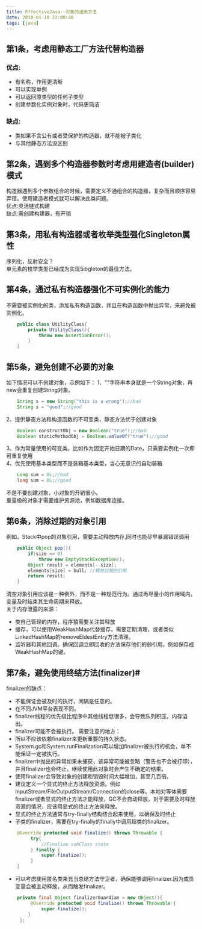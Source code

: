 ```yaml
---
title: EffectiveJava--对象的通用方法
date: 2018-01-10 22:00:46
tags: [java]
---
```

## 第1条，考虑用静态工厂方法代替构造器
### 优点:
- 有名称，作用更清晰
- 可以实现单例
- 可以返回原类型的任何子类型
- 创建参数化实例对象时，代码更简洁

### 缺点:
- 类如果不含公有或者受保护的构造器，就不能被子类化  
- 与其他静态方法没区别

## 第2条，遇到多个构造器参数时考虑用建造者(builder)模式  
构造器遇到多个参数组合的时候，需要定义不通组合的构造器，复杂而且顺序容易弄错。使用建造者模式就可以解决此类问题。  
优点:灵活链式构建  
缺点:需创建构建器，有开销  
## 第3条，用私有构造器或者枚举类型强化Singleton属性  
序列化，反射安全？  
单元素的枚举类型已经成为实现Sibgleton的最佳方法。  
## 第4条，通过私有构造器强化不可实例化的能力  
不需要被实例化的类，添加私有构造函数，并且在构造函数中抛出异常，来避免被实例化。  
```java
    public class UtilityClass{
		private UtilityClass(){
			throw new AssertionError();
		}
	}
```
## 第5条，避免创建不必要的对象  
如下情况可以不创建对象，示例如下：
1、""字符串本身就是一个String对象，再new会重复创建String对象。 
```java
    String s = new String("this is a wrong");//bad  
    String s = "good";//good  
```
2、提供静态方法和构造函数的不可变类，静态方法优于创建对象  
```java
    Boolean constructObj = new Boolean("true");//bad  
    Boolean staticMethodObj = Boolean.valueOf("true");//good  
```
3、作为常量使用的可变类。比如作为固定开始日期的Date，只需要实例化一次即可重复使用  
4、优先使用基本类型而不是装箱基本类型，当心无意识的自动装箱  
```java
    Long sum = 0L;//bad  
    long sum = 0L;//good  
```
不是不要创建对象，小对象的开销很小。  
重量级的对象才需要维护资源池，例如数据库连接。  
## 第6条，消除过期的对象引用  
例如，Stack中pop的对象引用，需要主动释放内存,同时也能尽早暴漏错误调用  
```java
    public Object pop(){
        if(size == 0)
            throw new EmptyStackException();
        Object result = elements[--size];
        elements[size] = bull; //释放过期的引用
        return result;
    }
```
清空对象引用应该是一种例外，而不是一种规范行为。通过再尽量小的作用域内，变量及时结束其生命周期来释放。  
关于内存泄露的来源：  
- 类自己管理的内存，程序猿需要关注其释放
- 缓存，可以使用WeakHashMap代替缓存，需要定期清理，或者类似LinkedHashMap的removeEldestEntry方法清理。
- 监听器和其他回调。确保回调立即回收的方法保存他们的弱引用。例如保存成WeakHashMap的键。 

## 第7条，避免使用终结方法(finalizer)#
finalizer的缺点：
- 不能保证会被及时的执行，间隔是任意的。
- 在不同JVM平台表现不同。
- finalizer线程的优先级比程序中其他线程低很多，会导致队列积压，内存溢出。
- finalizer可能不会被执行。
需要注意的地方：
- 所以不应该依赖finalizer来更新重要的持久状态。  
- System.gc和System.runFinalization可以增加finalizer被执行的机会，单不能保证一定被执行。  
- finalizer中抛出的异常如果未捕获，该异常可能被忽略（警告也不会被打印），并且finalizer也会终止。继续使用此对象时会产生不确定的结果。
- 使用finalizer会导致对象的创建和销毁时间大幅增加，甚至几百倍。
- 建议定义一个显式的终止方法释放资源。例如InputStream/FileOutputStream/Connection的close等。本地对等体需要finalizer或者显式的终止方法才能释放，GC不会自动释放。对于需要及时释放资源的情况，应该用显式的终止方法来释放。
- 显式的终止方法通常与try-finally结构结合起来使用，以确保及时终止
- 子类的finalizer，需要在try-finally的finally中调用超类的finalizer。
```java
    @Override protected void finalize() throws Throwable {
		 try{
			 //Finalize subClass state
		 } finally {
			 super.finalize();
		 }
    } 
```
- 可以考虑使用匿名类来充当总结方法守卫者，确保能够调用finalizer.因为成员变量会被主动释放，从而触发finalizer。
```java
    private final Object finalizerGuardian = new Object(){
		 @Override protected void finalize() throws Throwable {
			 super.finalize();
	    } 
	 };
```